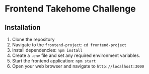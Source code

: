 
# Frontend Takehome Challenge


## Installation

1. Clone the repository
2. Navigate to the `frontend-project`: `cd frontend-project`
3. Install dependencies: `npm install`
4. Create a `.env` file and set any required environment variables.
5. Start the frontend application: `npm start`
6. Open your web browser and navigate to `http://localhost:3000` 